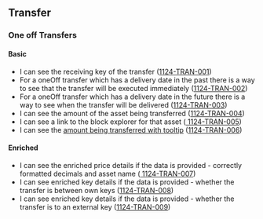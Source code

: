 ## Transfer

### One off Transfers

#### Basic

- I can see the receiving key of the transfer (<a name="1124-TRAN-001" href="#1124-TRAN-001">1124-TRAN-001</a>)
- For a oneOff transfer which has a delivery date in the past there is a way to see that the transfer will be executed
  immediately (<a name="1124-TRAN-002" href="#1124-TRAN-002">1124-TRAN-002</a>)
- For a oneOff transfer which has a delivery date in the future there is a way to see when the transfer will be
  delivered (<a name="1124-TRAN-003" href="#1124-TRAN-003">1124-TRAN-003</a>)
- I can see the amount of the asset being transferred (<a name="1124-TRAN-004" href="#1124-TRAN-004">1124-TRAN-004</a>)
- I can see a link to the block explorer for that asset (<a name="1124-TRAN-005" href="#1124-TRAN-005">
  1124-TRAN-005</a>)
- I can see the [amount being transferred with tooltip](./1127-DECM-decimal_numbers.md) (<a name="1124-TRAN-006" href="#1124-TRAN-006">1124-TRAN-006</a>)

#### Enriched

- I can see the enriched price details if the data is provided - correctly formatted decimals and asset
  name (<a name="1124-TRAN-007" href="#1124-TRAN-007">
  1124-TRAN-007</a>)
- I can see enriched key details if the data is provided - whether the transfer is between own
  keys (<a name="1124-TRAN-008" href="#1124-TRAN-008">1124-TRAN-008</a>)
- I can see enriched key details if the data is provided - whether the transfer is to an external
  key (<a name="1124-TRAN-009" href="#1124-TRAN-009">1124-TRAN-009</a>)
